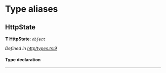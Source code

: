 

# Type aliases

<a id="httpstate"></a>

##  HttpState

**Ƭ HttpState**: *`object`*

*Defined in [http/types.ts:9](https://github.com/polkadot-js/api/blob/29805f7/packages/rpc-provider/src/http/types.ts#L9)*

#### Type declaration

___

